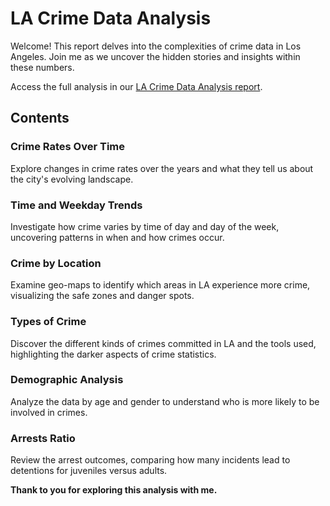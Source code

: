 # LA Crime Data Analysis

Welcome! This report delves into the complexities of crime data in Los Angeles. Join me as we uncover the hidden stories and insights within these numbers.

Access the full analysis in our [LA Crime Data Analysis report](https://github.com/Pramita0410/Power-BI/blob/main/Crime%20Data%20Analysis-%20LA/LA%20Crime%20Data%20Analysis.pdf).

## Contents

### Crime Rates Over Time
Explore changes in crime rates over the years and what they tell us about the city's evolving landscape.

### Time and Weekday Trends
Investigate how crime varies by time of day and day of the week, uncovering patterns in when and how crimes occur.

### Crime by Location
Examine geo-maps to identify which areas in LA experience more crime, visualizing the safe zones and danger spots.

### Types of Crime
Discover the different kinds of crimes committed in LA and the tools used, highlighting the darker aspects of crime statistics.

### Demographic Analysis
Analyze the data by age and gender to understand who is more likely to be involved in crimes.

### Arrests Ratio
Review the arrest outcomes, comparing how many incidents lead to detentions for juveniles versus adults.

**Thank to you for exploring this analysis with me.**
